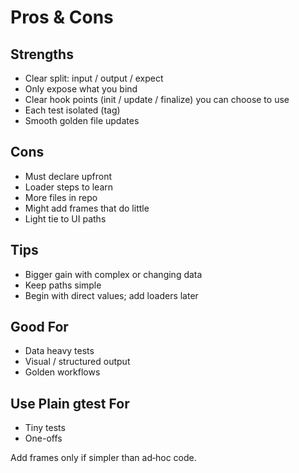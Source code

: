 # Pros & Cons

## Strengths
- Clear split: input / output / expect
- Only expose what you bind
- Clear hook points (init / update / finalize) you can choose to use
- Each test isolated (tag)
- Smooth golden file updates

## Cons
- Must declare upfront
- Loader steps to learn
- More files in repo
- Might add frames that do little
- Light tie to UI paths

## Tips
- Bigger gain with complex or changing data
- Keep paths simple
- Begin with direct values; add loaders later

## Good For
- Data heavy tests
- Visual / structured output
- Golden workflows

## Use Plain gtest For
- Tiny tests
- One-offs

Add frames only if simpler than ad‑hoc code.
